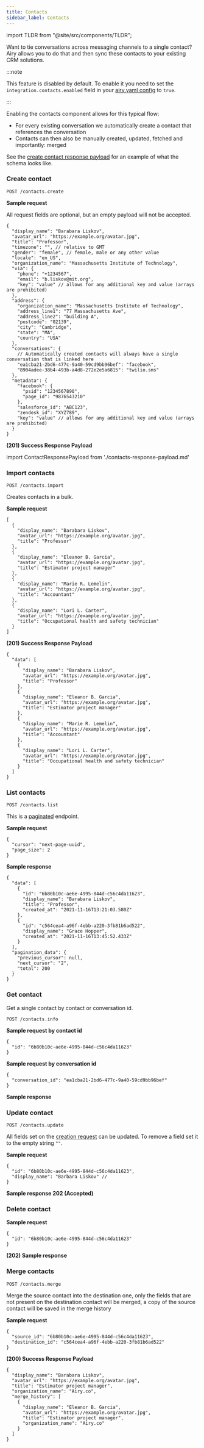 ```yaml
---
title: Contacts
sidebar_label: Contacts
---
```


import TLDR from "@site/src/components/TLDR";

<TLDR>

Want to tie conversations across messaging channels to a single contact? Airy allows you to do that and then sync
these contacts to your existing CRM solutions.

</TLDR>

:::note

This feature is disabled by default. To enable it you need to set the `integration.contacts.enabled` field in your [airy.yaml config](getting-started/installation/configuration.md) to `true`.

:::

Enabling the contacts component allows for this typical flow:

- For every existing conversation we automatically create a contact that references the conversation
- Contacts can then also be manually created, updated, fetched and importantly: merged

See the [create contact response payload](#create-contact) for an example of what the schema looks like.

### Create contact

`POST /contacts.create`

**Sample request**

All request fields are optional, but an empty payload will not be accepted.

```json5
{
  "display_name": "Barabara Liskov",
  "avatar_url": "https://example.org/avatar.jpg",
  "title": "Professor",
  "timezone": "", // relative to GMT
  "gender": "female", // female, male or any other value
  "locale": "en_US",
  "organization_name": "Massachusetts Institute of Technology",
  "via": {
    "phone": "+1234567",
    "email": "b.liskov@mit.org",
    "key": "value" // allows for any additional key and value (arrays are prohibited)
  },
  "address": {
    "organization_name": "Massachusetts Institute of Technology",
    "address_line1": "77 Massachusetts Ave",
    "address_line2": "building A",
    "postcode": "02139",
    "city": "Cambridge",
    "state": "MA",
    "country": "USA"
  },
  "conversations": {
    // Automatically created contacts will always have a single conversation that is linked here
    "ea1cba21-2bd6-477c-9a40-59cd9bb96bef": "facebook",
    "8904adee-38b4-493b-a4d8-272e2e5a6815": "twilio.sms"
  },
  "metadata": {
    "facebook": {
      "psid": "1234567890",
      "page_id": "9876543210"
    },
    "salesforce_id": "ABC123",
    "zendesk_id": "XYZ789",
    "key": "value" // allows for any additional key and value (arrays are prohibited)
  }
}
```

**(201) Success Response Payload**

import ContactResponsePayload from './contacts-response-payload.md'

<ContactResponsePayload />

### Import contacts

`POST /contacts.import`

Creates contacts in a bulk.

**Sample request**

```json5
[
  {
    "display_name": "Barabara Liskov",
    "avatar_url": "https://example.org/avatar.jpg",
    "title": "Professor"
  },
  {
    "display_name": "Eleanor B. Garcia",
    "avatar_url": "https://example.org/avatar.jpg",
    "title": "Estimator project manager"
  },
  {
    "display_name": "Marie R. Lemelin",
    "avatar_url": "https://example.org/avatar.jpg",
    "title": "Accountant"
  },
  {
    "display_name": "Lori L. Carter",
    "avatar_url": "https://example.org/avatar.jpg",
    "title": "Occupational health and safety technician"
  }
]
```

**(201) Success Response Payload**

```json5
{
  "data": [
    {
      "display_name": "Barabara Liskov",
      "avatar_url": "https://example.org/avatar.jpg",
      "title": "Professor"
    },
    {
      "display_name": "Eleanor B. Garcia",
      "avatar_url": "https://example.org/avatar.jpg",
      "title": "Estimator project manager"
    },
    {
      "display_name": "Marie R. Lemelin",
      "avatar_url": "https://example.org/avatar.jpg",
      "title": "Accountant"
    },
    {
      "display_name": "Lori L. Carter",
      "avatar_url": "https://example.org/avatar.jpg",
      "title": "Occupational health and safety technician"
    }
  ]
}
```

### List contacts

`POST /contacts.list`

This is a [paginated](api/endpoints/introduction.md#pagination) endpoint.

**Sample request**

```json5
{
  "cursor": "next-page-uuid",
  "page_size": 2
}
```

**Sample response**

```json5
{
  "data": [
    {
      "id": "6b80b10c-ae6e-4995-844d-c56c4da11623",
      "display_name": "Barabara Liskov",
      "title": "Professor",
      "created_at": "2021-11-16T13:21:03.580Z"
    },
    {
      "id": "c564cea4-a96f-4ebb-a220-3fb81b6ad522",
      "display_name": "Grace Hopper",
      "created_at": "2021-11-16T13:45:52.433Z"
    }
  ],
  "pagination_data": {
    "previous_cursor": null,
    "next_cursor": "2",
    "total": 200
  }
}
```

### Get contact

Get a single contact by contact or conversation id.

`POST /contacts.info`

**Sample request by contact id**

```json5
{
  "id": "6b80b10c-ae6e-4995-844d-c56c4da11623"
}
```

**Sample request by conversation id**

```json5
{
  "conversation_id": "ea1cba21-2bd6-477c-9a40-59cd9bb96bef"
}
```

**Sample response**

<ContactResponsePayload />

### Update contact

`POST /contacts.update`

All fields set on the [creation request](#create-contact) can be updated. To remove a field set it to the empty string `""`.

**Sample request**

```json5
{
  "id": "6b80b10c-ae6e-4995-844d-c56c4da11623",
  "display_name": "Barbara Liskov" //
}
```

**Sample response 202 (Accepted)**

### Delete contact

**Sample request**

```json5
{
  "id": "6b80b10c-ae6e-4995-844d-c56c4da11623"
}
```

**(202) Sample response**

### Merge contacts

`POST /contacts.merge`

Merge the source contact into the destination one, only the fields that are not present on the
destination contact will be merged, a copy of the source contact will be saved in the merge history

**Sample request**

```json5
{
  "source_id": "6b80b10c-ae6e-4995-844d-c56c4da11623",
  "destination_id": "c564cea4-a96f-4ebb-a220-3fb81b6ad522"
}
```

**(200) Success Response Payload**

```json5
{
  "display_name": "Barabara Liskov",
  "avatar_url": "https://example.org/avatar.jpg",
  "title": "Estimator project manager",
  "organization_name": "Airy.co",
  "merge_history": [
    {
      "display_name": "Eleanor B. Garcia",
      "avatar_url": "https://example.org/avatar.jpg",
      "title": "Estimator project manager",
      "organization_name": "Airy.co"
    }
  ]
}
```
